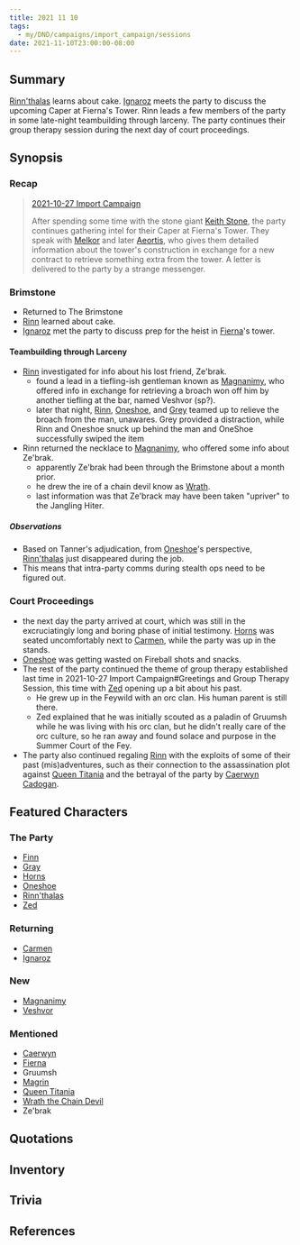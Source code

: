 ```yaml
---
title: 2021 11 10
tags:
  - my/DND/campaigns/import_campaign/sessions
date: 2021-11-10T23:00:00-08:00
---
```


## Summary

[Rinn'thalas](/dnd/characters/rinnthalas-liadon/) learns about cake. [Ignaroz](/dnd/characters/npcs/ignaraz/) meets the party to discuss the upcoming Caper at Fierna's Tower. Rinn leads a few members of the party in some late-night teambuilding through larceny. The party continues their group therapy session during the next day of court proceedings.

## Synopsis

### Recap

> [2021-10-27 Import Campaign](/dnd/2021-10-27/)
>
> After spending some time with the stone giant [Keith Stone](/dnd/characters/npcs/keith-stone/), the party continues gathering intel for their Caper at Fierna's Tower. They speak with [Melkor](/dnd/characters/npcs/melkor/) and later [Aeortis](/dnd/characters/npcs/aeortis/), who gives them detailed information about the tower's construction in exchange for a new contract to retrieve something extra from the tower. A letter is delivered to the party by a strange messenger.

### Brimstone
    
- Returned to The Brimstone
- [Rinn](/dnd/characters/rinnthalas-liadon/) learned about cake.
- [Ignaroz](/dnd/characters/npcs/ignaraz/) met the party to discuss prep for the heist in [Fierna](/dnd/characters/npcs/fierna/)'s tower.

#### Teambuilding through Larceny

- [Rinn](/dnd/characters/rinnthalas-liadon/) investigated for info about his lost friend, Ze'brak.
    - found a lead in a tiefling-ish gentleman known as [Magnanimy](/dnd/characters/npcs/magnanomy/), who offered info in exchange for retrieving a broach won off him by another tiefling at the bar, named Veshvor (sp?).
    - later that night, [Rinn](/dnd/characters/rinnthalas-liadon/), [Oneshoe](/dnd/characters/oneshoe/), and [Grey](/dnd/characters/haeltin-var-astora/) teamed up to relieve the broach from the man, unawares. Grey provided a distraction, while Rinn and Oneshoe snuck up behind the man and OneShoe successfully swiped the item
- Rinn returned the necklace to [Magnanimy](/dnd/characters/npcs/magnanomy/), who offered some info about Ze'brak.
    - apparently Ze'brak had been through the Brimstone about a month prior.
    - he drew the ire of a chain devil know as [Wrath](/dnd/characters/npcs/wrath-the-chain-devil/).
    - last information was that Ze'brack may have been taken "upriver" to the Jangling Hiter.

##### Observations

- Based on Tanner's adjudication, from [Oneshoe](/dnd/characters/oneshoe/)'s perspective, [Rinn'thalas](/dnd/characters/rinnthalas-liadon/) just disappeared during the job. 
- This means that intra-party comms during stealth ops need to be figured out.

### Court Proceedings

- the next day the party arrived at court, which was still in the excruciatingly long and boring phase of initial testimony. [Horns](/dnd/characters/horns/) was seated uncomfortably next to [Carmen](/dnd/characters/npcs/carmen/), while the party was up in the stands.
- [Oneshoe](/dnd/characters/oneshoe/) was getting wasted on Fireball shots and snacks.
- The rest of the party continued the theme of group therapy established last time in 2021-10-27 Import Campaign#Greetings and Group Therapy Session, this time with [Zed](/dnd/characters/zed/) opening up a bit about his past.
    - He grew up in the Feywild with an orc clan. His human parent is still there.
    - Zed explained that he was initially scouted as a paladin of Gruumsh while he was living with his orc clan, but he didn't really care of the orc culture, so he ran away and found solace and purpose in the Summer Court of the Fey.
- The party also continued regaling [Rinn](/dnd/characters/rinnthalas-liadon/) with the exploits of some of their past (mis)adventures, such as their connection to the assassination plot against [Queen Titania](/dnd/characters/npcs/queen-titania/) and the betrayal of the party by [Caerwyn Cadogan](/dnd/characters/npcs/caerwyn-cadogan/). 

## Featured Characters

### The Party

- [Finn](/dnd/characters/finn/)
- [Gray](/dnd/characters/haeltin-var-astora/)
- [Horns](/dnd/characters/horns/)
- [Oneshoe](/dnd/characters/oneshoe/)
- [Rinn'thalas](/dnd/characters/rinnthalas-liadon/)
- [Zed](/dnd/characters/zed/)

### Returning

- [Carmen](/dnd/characters/npcs/carmen/)
- [Ignaroz](/dnd/characters/npcs/ignaraz/)

### New

- [Magnanimy](/dnd/characters/npcs/magnanomy/)
- [Veshvor](/dnd/characters/npcs/veshvor/)

### Mentioned

- [Caerwyn](/dnd/characters/npcs/caerwyn-cadogan/)
- [Fierna](/dnd/characters/npcs/fierna/)
- Gruumsh
- [Magrin](/dnd/characters/npcs/magrin/)
- [Queen Titania](/dnd/characters/npcs/queen-titania/)
- [Wrath the Chain Devil](/dnd/characters/npcs/wrath-the-chain-devil/)
- Ze'brak

## Quotations

## Inventory

## Trivia

## References